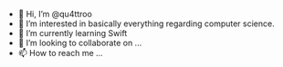 - 👋 Hi, I’m @qu4ttroo
- 👀 I’m interested in basically everything regarding computer science.
- 🌱 I’m currently learning Swift
- 💞️ I’m looking to collaborate on ...
- 📫 How to reach me ...

<!---
qu4ttroo/qu4ttroo is a ✨ special ✨ repository because its `README.md` (this file) appears on your GitHub profile.
You can click the Preview link to take a look at your changes.
--->
